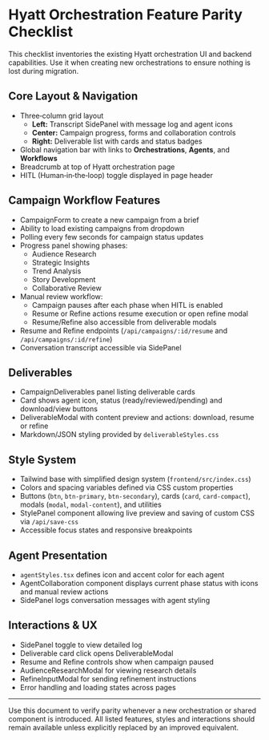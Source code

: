 # Hyatt Orchestration Feature Parity Checklist

This checklist inventories the existing Hyatt orchestration UI and backend capabilities. Use it when creating new orchestrations to ensure nothing is lost during migration.

## Core Layout & Navigation
- Three‑column grid layout
  - **Left:** Transcript SidePanel with message log and agent icons
  - **Center:** Campaign progress, forms and collaboration controls
  - **Right:** Deliverable list with cards and status badges
- Global navigation bar with links to **Orchestrations**, **Agents**, and **Workflows**
- Breadcrumb at top of Hyatt orchestration page
- HITL (Human‑in‑the‑loop) toggle displayed in page header

## Campaign Workflow Features
- CampaignForm to create a new campaign from a brief
- Ability to load existing campaigns from dropdown
- Polling every few seconds for campaign status updates
- Progress panel showing phases:
  - Audience Research
  - Strategic Insights
  - Trend Analysis
  - Story Development
  - Collaborative Review
- Manual review workflow:
  - Campaign pauses after each phase when HITL is enabled
  - Resume or Refine actions resume execution or open refine modal
  - Resume/Refine also accessible from deliverable modals
- Resume and Refine endpoints (`/api/campaigns/:id/resume` and `/api/campaigns/:id/refine`)
- Conversation transcript accessible via SidePanel

## Deliverables
- CampaignDeliverables panel listing deliverable cards
- Card shows agent icon, status (ready/reviewed/pending) and download/view buttons
- DeliverableModal with content preview and actions: download, resume or refine
- Markdown/JSON styling provided by `deliverableStyles.css`

## Style System
- Tailwind base with simplified design system (`frontend/src/index.css`)
- Colors and spacing variables defined via CSS custom properties
- Buttons (`btn`, `btn-primary`, `btn-secondary`), cards (`card`, `card-compact`), modals (`modal`, `modal-content`), and utilities
- StylePanel component allowing live preview and saving of custom CSS via `/api/save-css`
- Accessible focus states and responsive breakpoints

## Agent Presentation
- `agentStyles.tsx` defines icon and accent color for each agent
- AgentCollaboration component displays current phase status with icons and manual review actions
- SidePanel logs conversation messages with agent styling

## Interactions & UX
- SidePanel toggle to view detailed log
- Deliverable card click opens DeliverableModal
- Resume and Refine controls show when campaign paused
- AudienceResearchModal for viewing research details
- RefineInputModal for sending refinement instructions
- Error handling and loading states across pages

---
Use this document to verify parity whenever a new orchestration or shared component is introduced. All listed features, styles and interactions should remain available unless explicitly replaced by an improved equivalent.
